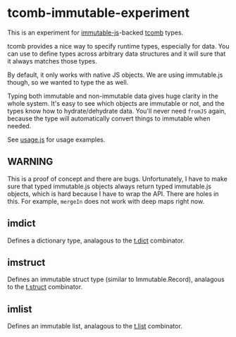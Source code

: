 
# tcomb-immutable-experiment

This is an experiment for [immutable-js](https://github.com/facebook/immutable-js/)-backed [tcomb](https://github.com/gcanti/tcomb) types.

tcomb provides a nice way to specify runtime types, especially for data. You can use to define types across arbitrary data structures and it will sure that it always matches those types.

By default, it only works with native JS objects. We are using immutable.js though, so we wanted to type the as well.

Typing both immutable and non-immutable data gives huge clarity in the whole system. It's easy to see which objects are immutable or not, and the types know how to hydrate/dehydrate data. You'll never need `fromJS` again, because the type will automatically convert things to immutable when needed.

See [usage.js](https://github.com/jlongster/tcomb-immutable-experiment/blob/master/usage.js) for usage examples.

## WARNING

This is a proof of concept and there are bugs. Unfortunately, I have to make sure that typed immutable.js objects always return typed immutable.js objects, which is hard because I have to wrap the API. There are holes in this. For example, `mergeIn` does not work with deep maps right now.

## imdict

Defines a dictionary type, analagous to the [t.dict](https://github.com/gcanti/tcomb/blob/master/docs/API.md#the-dict-combinator) combinator.

## imstruct

Defines an immutable struct type (similar to Immutable.Record), analagous to the [t.struct](https://github.com/gcanti/tcomb/blob/master/docs/API.md#the-struct-combinator) combinator.

## imlist

Defines an immutable list, analagous to the [t.list](https://github.com/gcanti/tcomb/blob/master/docs/API.md#the-list-combinator) combinator.